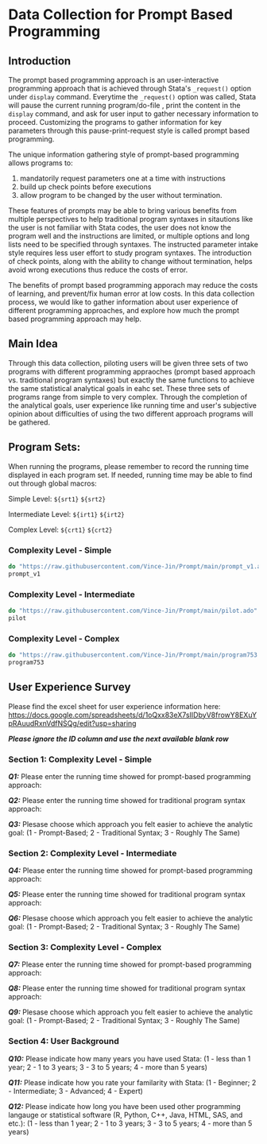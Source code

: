 # Data Collection for Prompt Based Programming

## Introduction


The prompt based programming approach is an user-interactive programming approach
that is achieved through Stata's `_request()` option under `display` command. Everytime 
the `_request()` option was called, Stata will pause the current running program/do-file
, print the content in the `display` command, and ask for user input to gather necessary 
information to proceed. Customizing the programs to gather information for key parameters
through this pause-print-request style is called prompt based programming.


The unique information gathering style of prompt-based programming allows programs to:
1) mandatorily request parameters one at a time with instructions 
2) build up check points before executions 
3) allow program to be changed by the user without termination.


These features of prompts may be able to bring various benefits from multiple perspectives 
to help traditional program syntaxes in sitautions like the user is not familiar with 
Stata codes, the user does not know the program well and the instructions are limited, 
or multiple options and long lists need to be specified through syntaxes. The instructed 
parameter intake style requires less user effort to study program syntaxes. 
The introduction of check points, along with the ability to change without termination, 
helps avoid wrong executions thus reduce the costs of error. 


The benefits of prompt based programming apporach may reduce the costs of learning, 
and prevent/fix human error at low costs. In this data collection process, we would like to
gather information about user experience of different programming approaches, and explore
how much the prompt based programming approach may help.


## Main Idea


Through this data collection, piloting users will be given three sets of two programs with 
different programming appraoches (prompt based approach vs. traditional program syntaxes) but
exactly the same functions to achieve the same statistical analytical goals in eahc set. 
These three sets of programs range from simple to very complex. Through the completion of
the analytical goals, user experience like running time and user's subjective opinion about
difficulties of using the two different approach programs will be gathered.


## Program Sets: 


When running the programs, please remember to record the running time displayed in each
program set. If needed, running time may be able to find out through global macros:


Simple Level: `${srt1}` `${srt2}`

Intermediate Level: `${irt1}` `${irt2}`

Complex Level: `${crt1}` `${crt2}`


### Complexity Level - Simple



``` Stata
do "https://raw.githubusercontent.com/Vince-Jin/Prompt/main/prompt_v1.ado"
prompt_v1
```


### Complexity Level - Intermediate


``` Stata
do "https://raw.githubusercontent.com/Vince-Jin/Prompt/main/pilot.ado"
pilot
```


### Complexity Level - Complex


``` Stata
do "https://raw.githubusercontent.com/Vince-Jin/Prompt/main/program753.ado"
program753
```


## User Experience Survey


Please find the excel sheet for user experience information here:
https://docs.google.com/spreadsheets/d/1oQxx83eX7sIIDbyV8frowY8EXuYpRAuudRxnVdfNSQg/edit?usp=sharing

***Please ignore the ID column and use the next available blank row***


### Section 1: Complexity Level - Simple

***Q1:*** Please enter the running time showed for prompt-based programming approach: 

***Q2:*** Please enter the running time showed for traditional program syntax approach: 

***Q3:*** Plesase choose which approach you felt easier to achieve the analytic goal: (1 - Prompt-Based; 2 - Traditional Syntax; 3 - Roughly The Same)

### Section 2: Complexity Level - Intermediate

***Q4:*** Please enter the running time showed for prompt-based programming approach: 

***Q5:*** Please enter the running time showed for traditional program syntax approach: 

***Q6:*** Plesase choose which approach you felt easier to achieve the analytic goal: (1 - Prompt-Based; 2 - Traditional Syntax; 3 - Roughly The Same)

### Section 3: Complexity Level - Complex

***Q7:*** Please enter the running time showed for prompt-based programming approach: 

***Q8:*** Please enter the running time showed for traditional program syntax approach: 

***Q9:*** Plesase choose which approach you felt easier to achieve the analytic goal: (1 - Prompt-Based; 2 - Traditional Syntax; 3 - Roughly The Same)

### Section 4: User Background

***Q10:*** Please indicate how many years you have used Stata: (1 - less than 1 year; 2 - 1 to 3 years; 3 - 3 to 5 years; 4 - more than 5 years)

***Q11:*** Please indicate how you rate your familarity with Stata: (1 - Beginner; 2 - Intermediate; 3 - Advanced; 4 - Expert)

***Q12:*** Please indicate how long you have been used other programming langauge or statistical software (R, Python, C++, Java, HTML, SAS, and etc.): (1 - less than 1 year; 2 - 1 to 3 years; 3 - 3 to 5 years; 4 - more than 5 years)
